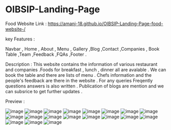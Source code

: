 # OIBSIP-Landing-Page

Food Website Link : https://amanj-18.github.io/OIBSIP-Landing-Page-food-website-/

key Features : 

Navbar , Home , About , Menu , Gallery ,Blog ,Contact ,Companies , Book Table ,Team ,Feedback ,FQAs ,Footer .

Description : This website contains the information of various restaurant and companies .Foods for breakfast , lunch , dinner all are avalable . We can book the table and there are lists of menu . Chefs information and the people's feedback are there in the website . For any queries Freqently questions answers is also written . Publication of blogs are mention and we can subsrice to get further updates .

Preview :

![image](https://user-images.githubusercontent.com/89749348/184473561-50556607-68b6-4f4e-a579-28a09bdb7084.png)
![image](https://user-images.githubusercontent.com/89749348/184473593-b6ba70d1-00f5-46a3-a2bb-469600ccf209.png)
![image](https://user-images.githubusercontent.com/89749348/184473623-83f2dabb-189d-4bff-b43d-44c9c3954229.png)
![image](https://user-images.githubusercontent.com/89749348/184473645-6c63fe7a-fedb-4495-ab79-244da79dbb0a.png)
![image](https://user-images.githubusercontent.com/89749348/184473658-9d5e3359-355f-45ed-9ea3-ba1b88f3fd83.png)
![image](https://user-images.githubusercontent.com/89749348/184473669-4cdcd1ee-a214-4f8a-aa3f-10553c2be46d.png)
![image](https://user-images.githubusercontent.com/89749348/184473679-e2efc9d2-7ad1-480b-95bd-ffdeb76bb2bc.png)
![image](https://user-images.githubusercontent.com/89749348/184473696-2886f9c4-96d2-4404-a71a-9830ff0f4d79.png)
![image](https://user-images.githubusercontent.com/89749348/184473718-be997d89-4c85-4119-8227-8ecd2c5353ce.png)
![image](https://user-images.githubusercontent.com/89749348/184473726-a4ff7f7f-53a7-48d1-89b9-ad7cece6805e.png)
![image](https://user-images.githubusercontent.com/89749348/184473743-7bcb75ce-249d-41be-9d16-1e67c050bd32.png)
![image](https://user-images.githubusercontent.com/89749348/184473764-06130e39-298f-4fea-8dbe-ada28c00bf1c.png)
![image](https://user-images.githubusercontent.com/89749348/184473771-018ccb18-a810-448c-b97d-21a5a44d07b2.png)
![image](https://user-images.githubusercontent.com/89749348/184473790-59e52368-595f-4e5a-8a34-bb71d4f2871d.png)
![image](https://user-images.githubusercontent.com/89749348/184473800-2227bb97-072a-4345-b367-17984e35c1fd.png)
![image](https://user-images.githubusercontent.com/89749348/184473815-40b4c02d-f015-4ef3-8a17-53ae1a0b4c59.png)
![image](https://user-images.githubusercontent.com/89749348/184473841-a0c4d3de-1121-4d94-a71e-67460d28362a.png)
![image](https://user-images.githubusercontent.com/89749348/184473853-1380e457-9882-43c8-b009-007b32c70a19.png)
![image](https://user-images.githubusercontent.com/89749348/184473866-90345b8a-6391-40be-9e8d-5f40efd4ac7b.png)

